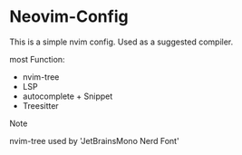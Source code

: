 # Neovim-Config

This is a simple nvim config. Used as a suggested compiler.

most Function:

- nvim-tree
- LSP
- autocomplete + Snippet
- Treesitter

> [!NOTE]
>
> nvim-tree used by 'JetBrainsMono Nerd Font'

